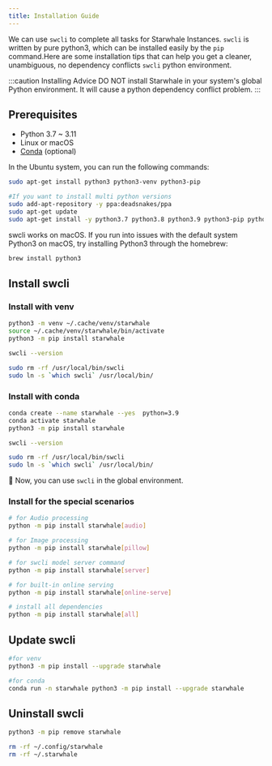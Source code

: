 ```yaml
---
title: Installation Guide
---
```


We can use `swcli` to complete all tasks for Starwhale Instances. `swcli` is written by pure python3, which can be installed easily by the `pip` command.Here are some installation tips that can help you get a cleaner, unambiguous, no dependency conflicts `swcli` python environment.

:::caution Installing Advice
DO NOT install Starwhale in your system's global Python environment. It will cause a python dependency conflict problem.
:::

## Prerequisites

* Python 3.7 ~ 3.11
* Linux or macOS
* [Conda](https://conda.io/) (optional)

In the Ubuntu system, you can run the following commands:

```bash
sudo apt-get install python3 python3-venv python3-pip

#If you want to install multi python versions
sudo add-apt-repository -y ppa:deadsnakes/ppa
sudo apt-get update
sudo apt-get install -y python3.7 python3.8 python3.9 python3-pip python3-venv python3.8-venv python3.7-venv python3.9-venv
```

swcli works on macOS. If you run into issues with the default system Python3 on macOS, try installing Python3 through the homebrew:

```bash
brew install python3
```

## Install swcli

### Install with venv

```bash
python3 -m venv ~/.cache/venv/starwhale
source ~/.cache/venv/starwhale/bin/activate
python3 -m pip install starwhale

swcli --version

sudo rm -rf /usr/local/bin/swcli
sudo ln -s `which swcli` /usr/local/bin/
```

### Install with conda

```bash
conda create --name starwhale --yes  python=3.9
conda activate starwhale
python3 -m pip install starwhale

swcli --version

sudo rm -rf /usr/local/bin/swcli
sudo ln -s `which swcli` /usr/local/bin/
```

👏 Now, you can use `swcli` in the global environment.

### Install for the special scenarios

```bash
# for Audio processing
python -m pip install starwhale[audio]

# for Image processing
python -m pip install starwhale[pillow]

# for swcli model server command
python -m pip install starwhale[server]

# for built-in online serving
python -m pip install starwhale[online-serve]

# install all dependencies
python -m pip install starwhale[all]
```

## Update swcli

```bash
#for venv
python3 -m pip install --upgrade starwhale

#for conda
conda run -n starwhale python3 -m pip install --upgrade starwhale
```

## Uninstall swcli

```bash
python3 -m pip remove starwhale

rm -rf ~/.config/starwhale
rm -rf ~/.starwhale
```
